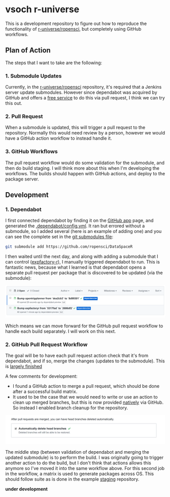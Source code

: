 # vsoch r-universe

This is a development repository to figure out how to reproduce the functionality
of [r-universe/ropensci](https://github.com/r-universe/ropensci), but completely
using GitHub workflows.

## Plan of Action

The steps that I want to take are the following:

### 1. Submodule Updates

Currently, in the [r-universe/ropensci](https://github.com/r-universe/ropensci) repository,
it's required that a Jenkins server update submodules. However since dependabot was
acquired by GitHub and offers a [free service](https://dependabot.com/submodules/) to do this 
via pull request, I think we can try this out.

### 2. Pull Request

When a submodule is updated, this will trigger a pull request to the repository.
Normally this would need review by a person, however we would have a GitHub action
workflow to instead handle it.

### 3. GitHub Workflows

The pull request workflow would do some validation for the submodule, and then
do build staging. I will think more about this when I'm developing the workflows.
The builds should happen with GitHub actions, and deploy to the package server.


## Development

### 1. Dependabot 

I first connected dependabot by finding it on the [GitHub app](https://github.com/apps/dependabot-preview) page,
and generated the [.dependabot/config.yml](.dependabot/config.yml). It ran but errored without a submodule, so I
added several (here is an example of adding one) and you can see the complete set in the [git submodules file](.gitmodules):

```bash
git submodule add https://github.com/ropensci/DataSpaceR
```

I then waited until the next day, and along with adding a submodule that I can control ([expfactory-r](expfactory-r)),
I manually triggered dependabot to run. This is fantastic news, because what I learned is that
dependabot opens a separate pull request per package that is discovered to be updated (via the
submodule):

![img/dependabot-updates.png](img/dependabot-updates.png)

Which means we can move forward for the GitHub pull request workflow to handle each build
separately. I will work on this next. 

### 2. GitHub Pull Request Workflow

The goal will be to have each pull request action check that it's from dependabot, and
if so, merge the changes (updates to the submodule). This is [largely finished](.github/workflows/pull-request-update-packages.yml)

A few comments for development:

 - I found a GitHub action to merge a pull request, which should be done after a successful build matrix.
 - It used to be the case that we would need to write or use an action to clean up merged branches, but this is now provided [natively](https://github.blog/changelog/2019-07-31-automatically-delete-head-branches-of-pull-requests/) via GitHub. So instead I enabled branch cleanup for the repository.

![img/head-branches.png](img/head-branches.png)

The middle step (between validation of dependabot and merging the updated submodule) is to perform
the build. I was originally going to trigger another action to do the build, but I don't
think that actions allows this anymore so I've moved it into the same workflow above.
For this second job in the workflow, a matrix is used to generate packages across OS. This should follow suite
as is done in the example [staging](https://github.com/ropensci/staging) repository.

**under development**

